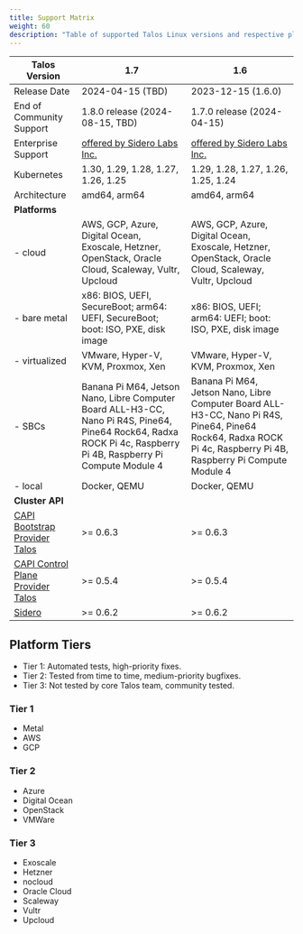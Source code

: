```yaml
---
title: Support Matrix
weight: 60
description: "Table of supported Talos Linux versions and respective platforms."
---
```


| Talos Version                                                                                                  | 1.7                                | 1.6                                |
|----------------------------------------------------------------------------------------------------------------|------------------------------------|------------------------------------|
| Release Date                                                                                                   | 2024-04-15 (TBD)                   | 2023-12-15 (1.6.0)                 |
| End of Community Support                                                                                       | 1.8.0 release (2024-08-15, TBD)    | 1.7.0 release (2024-04-15)         |
| Enterprise Support                                                                                             | [offered by Sidero Labs Inc.](https://www.siderolabs.com/support/) | [offered by Sidero Labs Inc.](https://www.siderolabs.com/support/) |
| Kubernetes                                                                                                     | 1.30, 1.29, 1.28, 1.27, 1.26, 1.25 | 1.29, 1.28, 1.27, 1.26, 1.25, 1.24 |
| Architecture                                                                                                   | amd64, arm64                       | amd64, arm64                       |
| **Platforms**                                                                                                  |                                    |                                    |
| - cloud                                                                                                        | AWS, GCP, Azure, Digital Ocean, Exoscale, Hetzner, OpenStack, Oracle Cloud, Scaleway, Vultr, Upcloud | AWS, GCP, Azure, Digital Ocean, Exoscale, Hetzner, OpenStack, Oracle Cloud, Scaleway, Vultr, Upcloud |
| - bare metal                                                                                                   | x86: BIOS, UEFI, SecureBoot; arm64: UEFI, SecureBoot; boot: ISO, PXE, disk image | x86: BIOS, UEFI; arm64: UEFI; boot: ISO, PXE, disk image |
| - virtualized                                                                                                  | VMware, Hyper-V, KVM, Proxmox, Xen | VMware, Hyper-V, KVM, Proxmox, Xen |
| - SBCs                                                                                                         | Banana Pi M64, Jetson Nano, Libre Computer Board ALL-H3-CC, Nano Pi R4S, Pine64, Pine64 Rock64, Radxa ROCK Pi 4c, Raspberry Pi 4B, Raspberry Pi Compute Module 4 | Banana Pi M64, Jetson Nano, Libre Computer Board ALL-H3-CC, Nano Pi R4S, Pine64, Pine64 Rock64, Radxa ROCK Pi 4c, Raspberry Pi 4B, Raspberry Pi Compute Module 4 |
| - local                                                                                                        | Docker, QEMU                       | Docker, QEMU                       |
| **Cluster API**                                                                                                |                                    |                                    |
| [CAPI Bootstrap Provider Talos](https://github.com/siderolabs/cluster-api-bootstrap-provider-talos)            | >= 0.6.3                           | >= 0.6.3                           |
| [CAPI Control Plane Provider Talos](https://github.com/siderolabs/cluster-api-control-plane-provider-talos)    | >= 0.5.4                           | >= 0.5.4                           |
| [Sidero](https://www.sidero.dev/)                                                                              | >= 0.6.2                           | >= 0.6.2                           |

## Platform Tiers

* Tier 1: Automated tests, high-priority fixes.
* Tier 2: Tested from time to time, medium-priority bugfixes.
* Tier 3: Not tested by core Talos team, community tested.

### Tier 1

* Metal
* AWS
* GCP

### Tier 2

* Azure
* Digital Ocean
* OpenStack
* VMWare

### Tier 3

* Exoscale
* Hetzner
* nocloud
* Oracle Cloud
* Scaleway
* Vultr
* Upcloud
